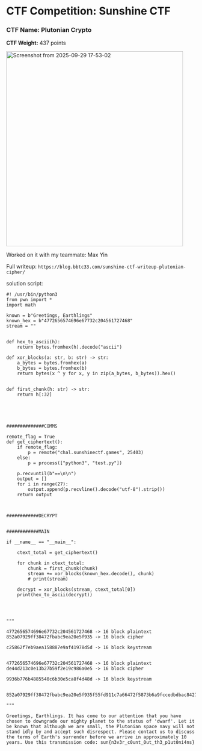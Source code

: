 # CTF Competition: Sunshine CTF

### CTF Name: Plutonian Crypto
**CTF Weight:** 437 points

<img width="470" height="518" alt="Screenshot from 2025-09-29 17-53-02" src="https://github.com/user-attachments/assets/78975213-86be-41f4-a4a3-261d43d3b80d" />


Worked on it with my teammate: Max Yin

Full writeup: `https://blog.bbtc33.com/sunshine-ctf-writeup-plutonian-cipher/`


solution script:
```
#! /usr/bin/python3
from pwn import *
import math

known = b"Greetings, Earthlings"
known_hex = b"4772656574696e67732c204561727468"
stream = ""


def hex_to_ascii(h):
    return bytes.fromhex(h).decode("ascii")

def xor_blocks(a: str, b: str) -> str:
    a_bytes = bytes.fromhex(a)
    b_bytes = bytes.fromhex(b)
    return bytes(x ^ y for x, y in zip(a_bytes, b_bytes)).hex()


def first_chunk(h: str) -> str:
    return h[:32]





##############COMMS

remote_flag = True
def get_ciphertext():
    if remote_flag:
        p = remote("chal.sunshinectf.games", 25403)
    else:
        p = process(["python3", "test.py"])

    p.recvuntil(b"==\n\n")
    output = []
    for i in range(27):
        output.append(p.recvline().decode("utf-8").strip())
    return output



############DECRYPT


############MAIN

if __name__ == "__main__":

    ctext_total = get_ciphertext()

    for chunk in ctext_total:
        chunk = first_chunk(chunk)
        stream += xor_blocks(known_hex.decode(), chunk)
        # print(stream)

    decrypt = xor_blocks(stream, ctext_total[0])
    print(hex_to_ascii(decrypt))




"""

4772656574696e67732c204561727468 -> 16 block plaintext
852a07929ff38472fbabc9ea20e5f935 -> 16 block cipher

c25862f7eb9aea158887e9af41978d5d -> 16 block keystream


4772656574696e67732c204561727468 -> 16 block plaintext
de44d213c0e13b27b59f2e19c986a0e5 -> 16 block cipher

9936b776b4885540c6b30e5ca8f4d48d -> 16 block keystream


852a07929ff38472fbabc9ea20e5f935f55fd911c7a66472f5873b6a9fccedbdbac842715ac43170499421ba7ef0a6a2a92f32463eee97058ba87b405d1107fe50f0778f103fe2ad2ccdd5d69679a6330c09f9a8ac48d9c9d1

"""
```

`Greetings, Earthlings. It has come to our attention that you have chosen to downgrade our mighty planet to the status of 'dwarf'. Let it be known that although we are small, the Plutonian space navy will not stand idly by and accept such disrespect. Please contact us to discuss the terms of Earth's surrender before we arrive in approximately 10 years. Use this transmission code: sun{n3v3r_c0unt_0ut_th3_p1ut0ni4ns}`
